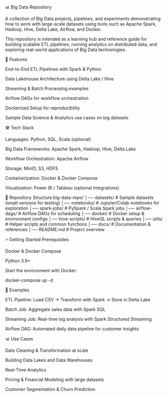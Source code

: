 📊 Big Data Repository

A collection of Big Data projects, pipelines, and experiments demonstrating how to work with large-scale datasets using tools such as Apache Spark, Hadoop, Hive, Delta Lake, Airflow, and Docker.

This repository is intended as a learning hub and reference guide for building scalable ETL pipelines, running analytics on distributed data, and exploring real-world applications of Big Data technologies.

🚀 Features

End-to-End ETL Pipelines with Spark & Python

Data Lakehouse Architecture using Delta Lake / Hive

Streaming & Batch Processing examples

Airflow DAGs for workflow orchestration

Dockerized Setup for reproducibility

Sample Data Science & Analytics use cases on big datasets

🛠️ Tech Stack

Languages: Python, SQL, Scala (optional)

Big Data Frameworks: Apache Spark, Hadoop, Hive, Delta Lake

Workflow Orchestration: Apache Airflow

Storage: MinIO, S3, HDFS

Containerization: Docker & Docker Compose

Visualization: Power BI / Tableau (optional integrations)

📂 Repository Structure
big-data-repo/
│── datasets/              # Sample datasets (small versions for testing)
│── notebooks/             # Jupyter/Colab notebooks for exploration
│── spark-jobs/            # PySpark / Scala Spark jobs
│── airflow-dags/          # Airflow DAGs for scheduling
│── docker/                # Docker setup & environment configs
│── hive-scripts/          # HiveQL scripts & queries
│── utils/                 # Helper scripts and common functions
│── docs/                  # Documentation & references
│── README.md              # Project overview

⚡ Getting Started
Prerequisites

Docker & Docker Compose

Python 3.9+


Start the environment with Docker:

docker-compose up -d







📖 Examples

ETL Pipeline: Load CSV → Transform with Spark → Store in Delta Lake

Batch Job: Aggregate sales data with Spark SQL

Streaming Job: Real-time log analysis with Spark Structured Streaming

Airflow DAG: Automated daily data pipeline for customer insights

📊 Use Cases

Data Cleaning & Transformation at scale

Building Data Lakes and Data Warehouses

Real-Time Analytics

Pricing & Financial Modeling with large datasets

Customer Segmentation & Churn Prediction
